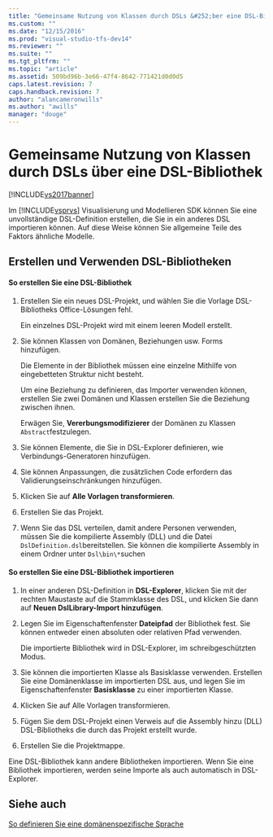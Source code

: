 ```yaml
---
title: "Gemeinsame Nutzung von Klassen durch DSLs &#252;ber eine DSL-Bibliothek | Microsoft Docs"
ms.custom: ""
ms.date: "12/15/2016"
ms.prod: "visual-studio-tfs-dev14"
ms.reviewer: ""
ms.suite: ""
ms.tgt_pltfrm: ""
ms.topic: "article"
ms.assetid: 509bd96b-3e66-47f4-8642-771421d0d0d5
caps.latest.revision: 7
caps.handback.revision: 7
author: "alancameronwills"
ms.author: "awills"
manager: "douge"
---
```

# Gemeinsame Nutzung von Klassen durch DSLs &#252;ber eine DSL-Bibliothek
[!INCLUDE[vs2017banner](../code-quality/includes/vs2017banner.md)]

Im [!INCLUDE[vsprvs](../code-quality/includes/vsprvs_md.md)] Visualisierung und Modellieren SDK können Sie eine unvollständige DSL\-Definition erstellen, die Sie in ein anderes DSL importieren können.  Auf diese Weise können Sie allgemeine Teile des Faktors ähnliche Modelle.  
  
## Erstellen und Verwenden DSL\-Bibliotheken  
  
#### So erstellen Sie eine DSL\-Bibliothek  
  
1.  Erstellen Sie ein neues DSL\-Projekt, und wählen Sie die Vorlage DSL\-Bibliotheks Office\-Lösungen fehl.  
  
     Ein einzelnes DSL\-Projekt wird mit einem leeren Modell erstellt.  
  
2.  Sie können Klassen von Domänen, Beziehungen usw. Forms hinzufügen.  
  
     Die Elemente in der Bibliothek müssen eine einzelne Mithilfe von eingebetteten Struktur nicht besteht.  
  
     Um eine Beziehung zu definieren, das Importer verwenden können, erstellen Sie zwei Domänen und Klassen erstellen Sie die Beziehung zwischen ihnen.  
  
     Erwägen Sie, **Vererbungsmodifizierer** der Domänen zu Klassen `Abstract`festzulegen.  
  
3.  Sie können Elemente, die Sie in DSL\-Explorer definieren, wie Verbindungs\-Generatoren hinzufügen.  
  
4.  Sie können Anpassungen, die zusätzlichen Code erfordern das Validierungseinschränkungen hinzufügen.  
  
5.  Klicken Sie auf **Alle Vorlagen transformieren**.  
  
6.  Erstellen Sie das Projekt.  
  
7.  Wenn Sie das DSL verteilen, damit andere Personen verwenden, müssen Sie die kompilierte Assembly \(DLL\) und die Datei `DslDefinition.dsl`bereitstellen.  Sie können die kompilierte Assembly in einem Ordner unter `Dsl\bin\*`suchen  
  
#### So erstellen Sie eine DSL\-Bibliothek importieren  
  
1.  In einer anderen DSL\-Definition in **DSL\-Explorer**, klicken Sie mit der rechten Maustaste auf die Stammklasse des DSL, und klicken Sie dann auf **Neuen DslLibrary\-Import hinzufügen**.  
  
2.  Legen Sie im Eigenschaftenfenster **Dateipfad** der Bibliothek fest.  Sie können entweder einen absoluten oder relativen Pfad verwenden.  
  
     Die importierte Bibliothek wird in DSL\-Explorer, im schreibgeschützten Modus.  
  
3.  Sie können die importierten Klasse als Basisklasse verwenden.  Erstellen Sie eine Domänenklasse im importierten DSL aus, und legen Sie im Eigenschaftenfenster **Basisklasse** zu einer importierten Klasse.  
  
4.  Klicken Sie auf Alle Vorlagen transformieren.  
  
5.  Fügen Sie dem DSL\-Projekt einen Verweis auf die Assembly hinzu \(DLL\) DSL\-Bibliotheks die durch das Projekt erstellt wurde.  
  
6.  Erstellen Sie die Projektmappe.  
  
 Eine DSL\-Bibliothek kann andere Bibliotheken importieren.  Wenn Sie eine Bibliothek importieren, werden seine Importe als auch automatisch in DSL\-Explorer.  
  
## Siehe auch  
 [So definieren Sie eine domänenspezifische Sprache](../modeling/how-to-define-a-domain-specific-language.md)